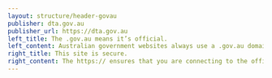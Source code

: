 ```yaml
---
layout: structure/header-govau
publisher: dta.gov.au
publisher_url: https://dta.gov.au
left_title: The .gov.au means it’s official.
left_content: Australian government websites always use a .gov.au domain. Before sharing sensitive information online, make sure you’re on a .gov.au site by inspecting your browser’s address (or 'location') bar.
right_title: This site is secure.
right_content: The https:// ensures that you are connecting to the official website and that any information you provide is encrypted and transmitted securely.
---
```

